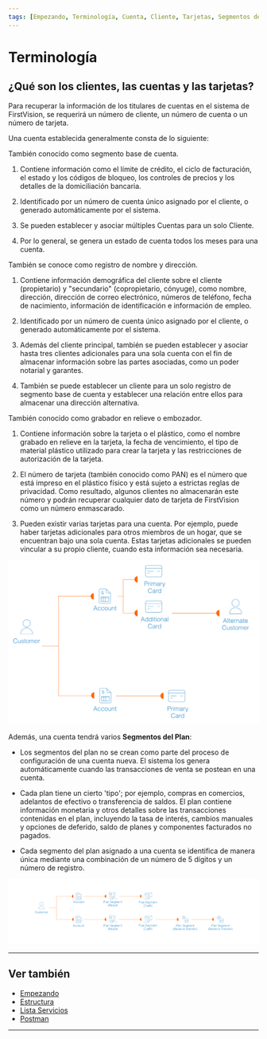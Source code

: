 ```yaml
---
tags: [Empezando, Terminología, Cuenta, Cliente, Tarjetas, Segmentos de Planes]
---
```


# Terminología

## ¿Qué son los clientes, las cuentas y las tarjetas?

Para recuperar la información de los titulares de cuentas en el sistema de FirstVision, se requerirá un número de cliente, un número de cuenta o un número de tarjeta.

Una cuenta establecida generalmente consta de lo siguiente:

<!--
type: tab
titles: Cuenta, Cliente, Tarjetas
-->

También conocido como segmento base de cuenta.

1. Contiene información como el límite de crédito, el ciclo de facturación, el estado y los códigos de bloqueo, los controles de precios y los detalles de la domiciliación bancaria.

2. Identificado por un número de cuenta único asignado por el cliente, o generado automáticamente por el sistema.

3. Se pueden establecer y asociar múltiples Cuentas para un solo Cliente.

4. Por lo general, se genera un estado de cuenta todos los meses para una cuenta.

<!--
type: tab
-->

También se conoce como registro de nombre y dirección.

1. Contiene información demográfica del cliente sobre el cliente (propietario) y "secundario" (copropietario, cónyuge), como nombre, dirección, dirección de correo electrónico, números de teléfono, fecha de nacimiento, información de identificación e información de empleo.

2. Identificado por un número de cuenta único asignado por el cliente, o generado automáticamente por el sistema.

3. Además del cliente principal, también se pueden establecer y asociar hasta tres clientes adicionales para una sola cuenta con el fin de almacenar información sobre las partes asociadas, como un poder notarial y garantes.

4. También se puede establecer un cliente para un solo registro de segmento base de cuenta y establecer una relación entre ellos para almacenar una dirección alternativa.

<!--
type: tab
-->

También conocido como grabador en relieve o embozador.

1. Contiene información sobre la tarjeta o el plástico, como el nombre grabado en relieve en la tarjeta, la fecha de vencimiento, el tipo de material plástico utilizado para crear la tarjeta y las restricciones de autorización de la tarjeta.

2. El número de tarjeta (también conocido como PAN) es el número que está impreso en el plástico físico y está sujeto a estrictas reglas de privacidad. Como resultado, algunos clientes no almacenarán este número y podrán recuperar cualquier dato de tarjeta de FirstVision como un número enmascarado.

3. Pueden existir varias tarjetas para una cuenta. Por ejemplo, puede haber tarjetas adicionales para otros miembros de un hogar, que se encuentran bajo una sola cuenta. Estas tarjetas adicionales se pueden vincular a su propio cliente, cuando esta información sea necesaria.

<!-- type: tab-end -->

![Customer!](/assets/images/terminology/customer.png "Customer")

Además, una cuenta tendrá varios **Segmentos del Plan**:

- Los segmentos del plan no se crean como parte del proceso de configuración de una cuenta nueva. El sistema los genera automáticamente cuando las transacciones de venta se postean en una cuenta.

- Cada plan tiene un cierto 'tipo'; por ejemplo, compras en comercios, adelantos de efectivo o transferencia de saldos. El plan contiene información monetaria y otros detalles sobre las transacciones contenidas en el plan, incluyendo la tasa de interés, cambios manuales y opciones de deferido, saldo de planes y componentes facturados no pagados.

- Cada segmento del plan asignado a una cuenta se identifica de manera única mediante una combinación de un número de 5 dígitos y un número de registro.

![Plan segments!](/assets/images/terminology/plan-segments.png "Plan segments")

---

## Ver también

- [Empezando](?path=docs/spanish/empezando.md)
- [Estructura](?path=docs/spanish/empezando/estructura.md)
- [Lista Servicios](?path=docs/spanish/empezando/lista-servicios.md)
- [Postman](?path=docs/spanish/empezando/postman.md)

---
